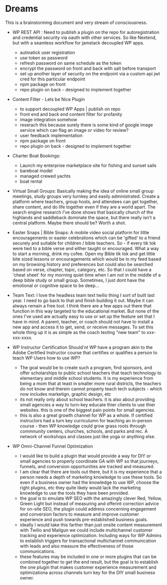 # Dreams
This is a brainstorming document and very stream of consciousness.

- WP REST API : Need to publish a plugin on the repo for autoregistration and credential security via oauth with other services. So like Nextend, but with a seamless workflow for jamstack decoupled WP apps. 
  - autmatick user registration
  - use token as password
  - refresh password on same schedule as the token
  - encrypt the password on front and back with salt before transport
  - set up another layer of security on the endpoint via a custom api jwt cred for this particular endpoint
   - npm package on front 
  - repo plugin on back - designed to implement together
  
- Content Filter - Lets be Nice Plugin
  - to support decoupled WP Apps | publish on repo
  - front end and back end content filter for profanity
  - image integration somehow 
   - reserach this because surely there is some kind of google image service which can flag an image or video for review?
  - user feedback implementation
  - npm package on front 
  - repo plugin on back - designed to implement together

- Charter Boat Bookings: 
  - Launch my enterprise marketplace site for fishing and sunset sails
  - bareboat model 
  - managed crewed yachts
  - boat rental
  
- Virtual Small Groups: Basically making the idea of online small group meetings, study groups very turnkey and easily administrated. Create a platform where teachers, group hosts, and attendees can get together, share content, and do life together even if they are a world apart. The search engine research I've done shows that basically church of the highlands and saddleback dominate the space, but there really isn't a central platform. Maybe there should be? Worth a shot.


- Easter Snaps | Bible Snaps: A mobile video social platform for little encouragements or easter celebrations which can be 'gifted' to a friend securely and suitable for children / bible teachers. So - if every tik tok were tied to a bible verse and either taught or encouraged. What a way to start a morning, drink my cofee. Open my Bible tik tok and get little bite sized lessons or encouragements which would be in my feed based on my browsing history and preferences but could also be searched based on verse, chapter, topic, category, etc. So that I could have a 'cheat sheet' for my morning quiet time when I am not in the middle of a deep bible study or small group. Sometimes, I just dont have the emotional or cognitive space to be deep...
  
- Team Text: I love the headless team text twilio thing I sort of built last year. I need to go back to that and finish building it out. Maybe it can always remain a free tool. I think there are a few apps out there that function in this way targeted to the educational market. But none of the ones I've used are actually easy to use or set up the feature set that I have in mind. A parent, teacher, or coach should not have to install a new app and access it to get, send, or receive messages. To set this whole thing up it is as simple as the coach texting "new team" to xxx-xxx-xxxx. 
 
- WP Instructor Certification
  Should'nt WP have a program akin to the Adobe Certified Instructor course that certifies or qualifies a person to teach WP Users how to use WP?
    - The goal would be to create such a program, find sponsors, and offer scholarships to public school teachers that teach technology to elementary and middle school students. It is my experience from being a mom that at least in smaller more rural districts, the teachers do not know and therein cannot properly teach tech subjects - which now includes marketign, graphic design, etc
    - its not really only about school teachers. it is also about providing small agencies a way to turn-key educate thier clients to use thier websites. this is one of the biggest pain points for small agencies.
    - this is also a great growth channel for WP as a whole. If certified instructors had a turn key curriculumn for teaching an in-person course - then WP knowledge could grow grass roots through commnunity centers, churches, schools, and parks and rec. A network of workshops and classes just like yoga or anything else.

- WP Omni-Channel Funnel Optimization
    - I would like to build a plugin that would provide a way for DIY or small agencies to properly coordinate GA with WP so that journeys, funnels, and conversion opportunities are tracked and measured.
    - I am clear that there are tools out there, but it is my experience that a person needs a depth of marketing knowledge to use these tools. So even if a business owner had the knowledge to use WP, choose the right plugins, etc they quite likely would lack the marketing knowledge to use the tools they have been provided. 
    - the goal is to emulate WP SEO with the amazingly clever Red, Yellow, Green Light but instead of measuring and offerint correction advice for on-site SEO, the plugin could address concerning engagement and conversion factors to measure and improve customer experience and push towards pre-established business goals.
    - ideally I would take this farther than just onsite content measurement with Twilio and Mailgun we could include multichannel customer tracking and experience optimization. Including ways for WP Admins to establish triggers for transactional multichannel communication with leads and also measure the effectiveness of those communications.
    - these features may be included in one or more plugins that can be combined together to get the end result, but the goal is to establish the one plugin that makes customer experience measurement and optimizationa across channels turn key for the DIY small business owner.
